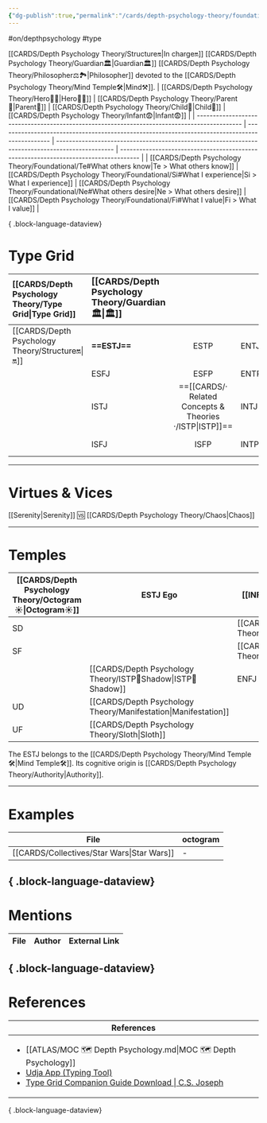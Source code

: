 ```yaml
---
{"dg-publish":true,"permalink":"/cards/depth-psychology-theory/foundational/estj/","noteIcon":"1","created":"2023-01-05T11:09:22.669+01:00","updated":"2023-06-04T15:03:42.600+02:00"}
---
```


#on/depthpsychology  #type 

[[CARDS/Depth Psychology Theory/Structure🔛\|In charge🔛]] [[CARDS/Depth Psychology Theory/Guardian🏛️\|Guardian🏛️]] [[CARDS/Depth Psychology Theory/Philosopher⚖️🏞️\|Philosopher]] devoted to the [[CARDS/Depth Psychology Theory/Mind Temple🛠️\|Mind⚒️]]. 
| [[CARDS/Depth Psychology Theory/Hero🦸‍♂️\|Hero🦸‍♂️]]                                                                                | [[CARDS/Depth Psychology Theory/Parent🤨\|Parent🤨]]                                                                                   | [[CARDS/Depth Psychology Theory/Child👼\|Child👼]]                                                                                      | [[CARDS/Depth Psychology Theory/Infant😨\|Infant😨]]                                                                         |
| -------------------------------------------------------------------------------------------- | ---------------------------------------------------------------------------------------------- | ------------------------------------------------------------------------------------------------ | ------------------------------------------------------------------------------------ |
| [[CARDS/Depth Psychology Theory/Foundational/Te#What others know\|Te > What others know]] | [[CARDS/Depth Psychology Theory/Foundational/Si#What I experience\|Si > What I experience]] | [[CARDS/Depth Psychology Theory/Foundational/Ne#What others desire\|Ne > What others desire]] | [[CARDS/Depth Psychology Theory/Foundational/Fi#What I value\|Fi > What I value]] |

{ .block-language-dataview}
# Type Grid 

| [[CARDS/Depth Psychology Theory/Type Grid\|Type Grid]]                     | <font size="4"> [[CARDS/Depth Psychology Theory/Guardian🏛️\|🏛️]]</font>   |    | |  | 
|:-------------------- |:--------------------- |:---------------------:|:------------------------- |:--------------------- |
| [[CARDS/Depth Psychology Theory/Structure🔛\|🔛]]  | **==ESTJ==**       |    ESTP       | ENTJ            |==[[CARDS/Depth Psychology Theory/Foundational/ENFJ\|ENFJ]]==          | 
|     |ESFJ    |ESFP    | ENTP            | ENFP           |
|   | ISTJ          |   ==[[CARDS/· Related Concepts & Theories ·/ISTP\|ISTP]]==   |INTJ          | INFJ           |
|  | ISFJ        |  ISFP  | INTP        | ==[[CARDS/Depth Psychology Theory/Foundational/INFP\|INFP]]==          |

---
# Virtues & Vices
[[Serenity\|Serenity]] 🆚 [[CARDS/Depth Psychology Theory/Chaos\|Chaos]] 

---
# Temples

| [[CARDS/Depth Psychology Theory/Octogram☀️\|Octogram☀️]] | ESTJ Ego          | [[INFP Sub🤸\|INFP Sub🤸]] |
| ------------ | ----------------- | ----------------- |
| SD           |                   | [[CARDS/Depth Psychology Theory/Credulity\|Credulity]]     |
| SF           |                   | [[CARDS/Depth Psychology Theory/Initiative\|Initiative]]    |
|              | [[CARDS/Depth Psychology Theory/ISTP👤Shadow\|ISTP👤Shadow]]       | ENFJ Superego     |
| UD           | [[CARDS/Depth Psychology Theory/Manifestation\|Manifestation]] |                   |
| UF           | [[CARDS/Depth Psychology Theory/Sloth\|Sloth]]                   |                   |

The ESTJ belongs to the [[CARDS/Depth Psychology Theory/Mind Temple🛠️\|Mind Temple🛠️]].
Its cognitive origin is [[CARDS/Depth Psychology Theory/Authority\|Authority]].

---
# Examples 
| File                                          | octogram |
| --------------------------------------------- | -------- |
| [[CARDS/Collectives/Star Wars\|Star Wars]] | \-       |

{ .block-language-dataview}
---
# Mentions
| File | Author | External Link |
| ---- | ------ | ------------- |

{ .block-language-dataview}
---
# References
| References                                                                                                                                                                                                                                                           |
| -------------------------------------------------------------------------------------------------------------------------------------------------------------------------------------------------------------------------------------------------------------------- |
| <ul><li>[[ATLAS/MOC 🗺️ Depth Psychology.md\\|MOC 🗺️ Depth Psychology]]</li><li>[Udja App (Typing Tool)](https://www.udja.app/#/)</li><li>[Type Grid Companion Guide Download \\| C.S. Joseph](https://csjoseph.life/type-grid-companion-guide-download/)</li></ul> |

{ .block-language-dataview}






